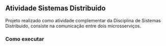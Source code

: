 ## Atividade Sistemas Distribuido

Projeto realizado como atividade complementar da Disciplina de Sistemas Distribuido, consiste na comunicação entre dois microsserviços.

### Como executar

